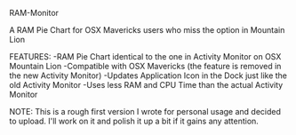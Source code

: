 RAM-Monitor


A RAM Pie Chart for OSX Mavericks users who miss the option in Mountain Lion

FEATURES:
-RAM Pie Chart identical to the one in Activity Monitor on OSX Mountain Lion
-Compatible with OSX Mavericks (the feature is removed in the new Activity Monitor)
-Updates Application Icon in the Dock just like the old Activity Monitor
-Uses less RAM and CPU Time than the actual Activity Monitor


NOTE:
This is a rough first version I wrote for personal usage and decided to upload.  I'll work on it and polish it up a bit if it gains any attention.
